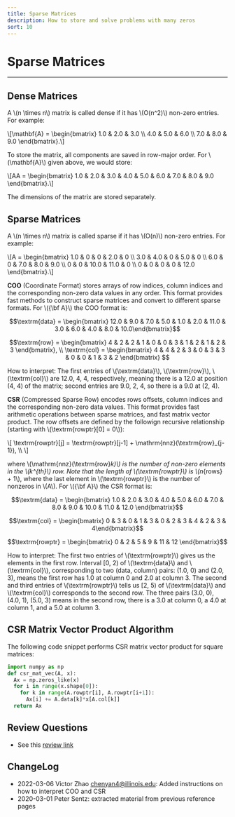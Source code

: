 ```yaml
---
title: Sparse Matrices
description: How to store and solve problems with many zeros
sort: 10
---
```

# Sparse Matrices

* * *

## Dense Matrices

A \\(n \times n\\) matrix is called dense if it has <span>\\(O(n^2)\\)</span> non-zero entries. For example:
<div>\[\mathbf{A} = \begin{bmatrix} 1.0 & 2.0 & 3.0 \\ 4.0 & 5.0 & 6.0 \\ 7.0 & 8.0 & 9.0 \end{bmatrix}.\]</div>

To store the matrix, all components are saved in row-major order.  For <span>\\(\mathbf{A}\\)</span> given above, we would store:
<div>\[AA = \begin{bmatrix} 1.0 & 2.0 & 3.0 & 4.0 & 5.0 & 6.0 & 7.0 & 8.0 & 9.0 \end{bmatrix}.\]</div>

The dimensions of the matrix are stored separately.

## Sparse Matrices

A \\(n \times n\\) matrix is called sparse if it has <span>\\(O(n)\\)</span> non-zero entries. For example:
<div>\[A = \begin{bmatrix} 1.0 & 0 & 0 & 2.0 & 0 \\ 3.0 & 4.0 & 0 & 5.0 & 0 \\ 6.0 & 0 & 7.0 & 8.0 & 9.0 \\ 0 & 0 & 10.0 & 11.0 & 0 \\ 0 & 0 & 0 & 0 & 12.0 \end{bmatrix}.\]</div>

**COO** (Coordinate Format) stores arrays of row indices, column indices and the corresponding non-zero data values in any order. This format provides fast methods to construct sparse matrices and convert to different sparse formats. For <span>\\({\bf A}\\)</span> the COO format is:

$$\textrm{data} = \begin{bmatrix} 12.0 & 9.0 & 7.0 & 5.0 & 1.0 & 2.0 & 11.0 & 3.0 & 6.0 & 4.0 & 8.0 & 10.0\end{bmatrix}$$

$$\textrm{row} = \begin{bmatrix} 4 & 2 & 2 & 1 & 0 & 0 & 3 & 1 & 2 & 1 & 2 & 3 \end{bmatrix}, \\ \textrm{col} = \begin{bmatrix} 4 & 4 & 2 & 3 & 0 & 3 & 3 & 0 & 0 & 1 & 3 & 2 \end{bmatrix} $$

How to interpret: The first entries of \\(\textrm{data}\\), \\(\textrm{row}\\), \\(\textrm{col}\\) are 12.0, 4, 4, respectively, meaning there is a 12.0 at position (4, 4) of the matrix; second entries are 9.0, 2, 4, so there is a 9.0 at (2, 4). 

**CSR** (Compressed Sparse Row) encodes rows offsets, column indices and the corresponding non-zero data values. This format provides fast arithmetic operations between sparse matrices, and fast matrix vector product. The row offsets are defined by the followign recursive relationship (starting with \\(\textrm{rowptr}[0] = 0\\)):

<div>\[ \textrm{rowptr}[j] = \textrm{rowptr}[j-1] + \mathrm{nnz}(\textrm{row}_{j-1}), \\ \]</div>

where \\(\mathrm{nnz}(\textrm{row}_k)\\) is the number of non-zero elements in the <span>\\(k^{th}\\)</span> row. Note that the length of \\(\textrm{rowptr}\\) is <span>\\(n_{rows} + 1\\)</span>, where the last element in \\(\textrm{rowptr}\\) is the number of nonzeros in <span>\\(A\\)</span>. For <span>\\({\bf A}\\)</span> the CSR format is:

$$\textrm{data} = \begin{bmatrix} 1.0 & 2.0 & 3.0 & 4.0 & 5.0 & 6.0 & 7.0 & 8.0 & 9.0 & 10.0 & 11.0 & 12.0 \end{bmatrix}$$

$$\textrm{col} = \begin{bmatrix} 0 & 3 & 0 & 1 & 3 & 0 & 2 & 3 & 4 & 2 & 3 & 4\end{bmatrix}$$

$$\textrm{rowptr} = \begin{bmatrix} 0 & 2 & 5 & 9 & 11 & 12 \end{bmatrix}$$

How to interpret: The first two entries of \\(\textrm{rowptr}\\) gives us the elements in the first row. Interval [0, 2) of \\(\textrm{data}\\) and \\(\textrm{col}\\), corresponding to two (data, column) pairs: (1.0, 0) and (2.0, 3), means the first row has 1.0 at column 0 and 2.0 at column 3. The second and third entries of \\(\textrm{rowptr}\\) tells us [2, 5) of \\(\textrm{data}\\) and \\(\textrm{col}\\) corresponds to the second row. The three pairs (3.0, 0), (4.0, 1), (5.0, 3) means in the second row, there is a 3.0 at column 0, a 4.0 at column 1, and a 5.0 at column 3. 

## CSR Matrix Vector Product Algorithm

The following code snippet performs CSR matrix vector product for square matrices:

```python
import numpy as np
def csr_mat_vec(A, x):
  Ax = np.zeros_like(x)
  for i in range(x.shape[0]):
    for k in range(A.rowptr[i], A.rowptr[i+1]):
      Ax[i] += A.data[k]*x[A.col[k]]
  return Ax
```

## Review Questions

- See this [review link](/cs357/fa2020/reviews/rev-11-sparse.html)
## ChangeLog

* 2022-03-06 Victor Zhao [chenyan4@illinois.edu](mailto:chenyan4@illinois.edu): Added instructions on how to interpret COO and CSR
* 2020-03-01 Peter Sentz: extracted material from previous reference pages

